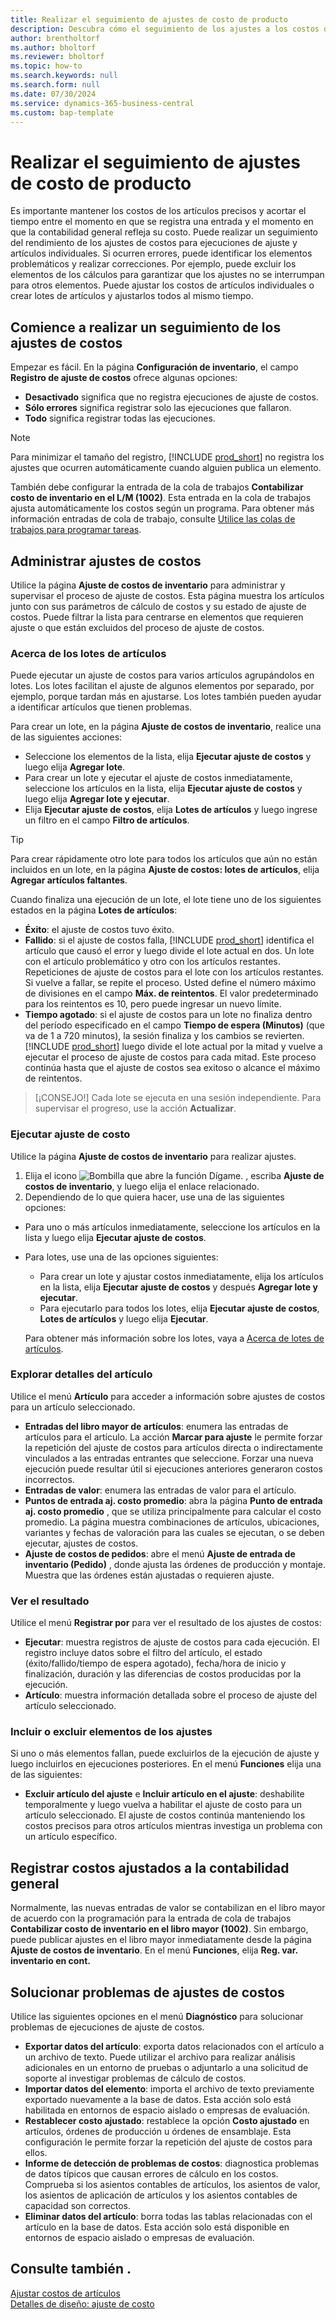 ```yaml
---
title: Realizar el seguimiento de ajustes de costo de producto
description: Descubra cómo el seguimiento de los ajustes a los costos de los artículos puede ayudarlo a mantener precisos los datos de costos de los artículos.
author: brentholtorf
ms.author: bholtorf
ms.reviewer: bholtorf
ms.topic: how-to
ms.search.keywords: null
ms.search.form: null
ms.date: 07/30/2024
ms.service: dynamics-365-business-central
ms.custom: bap-template
---
```


# Realizar el seguimiento de ajustes de costo de producto

Es importante mantener los costos de los artículos precisos y acortar el tiempo entre el momento en que se registra una entrada y el momento en que la contabilidad general refleja su costo. Puede realizar un seguimiento del rendimiento de los ajustes de costos para ejecuciones de ajuste y artículos individuales. Si ocurren errores, puede identificar los elementos problemáticos y realizar correcciones. Por ejemplo, puede excluir los elementos de los cálculos para garantizar que los ajustes no se interrumpan para otros elementos. Puede ajustar los costos de artículos individuales o crear lotes de artículos y ajustarlos todos al mismo tiempo.

## Comience a realizar un seguimiento de los ajustes de costos

Empezar es fácil. En la página **Configuración de inventario**, el campo **Registro de ajuste de costos** ofrece algunas opciones:

* **Desactivado** significa que no registra ejecuciones de ajuste de costos.
* **Sólo errores** significa registrar solo las ejecuciones que fallaron.
* **Todo** significa registrar todas las ejecuciones.

> [!NOTE]
> Para minimizar el tamaño del registro, [!INCLUDE [prod_short](includes/prod_short.md)] no registra los ajustes que ocurren automáticamente cuando alguien publica un elemento.

También debe configurar la entrada de la cola de trabajos **Contabilizar costo de inventario en el L/M (1002)**. Esta entrada en la cola de trabajos ajusta automáticamente los costos según un programa. Para obtener más información entradas de cola de trabajo, consulte [Utilice las colas de trabajos para programar tareas](admin-job-queues-schedule-tasks.md).

## Administrar ajustes de costos

Utilice la página **Ajuste de costos de inventario** para administrar y supervisar el proceso de ajuste de costos. Esta página muestra los artículos junto con sus parámetros de cálculo de costos y su estado de ajuste de costos. Puede filtrar la lista para centrarse en elementos que requieren ajuste o que están excluidos del proceso de ajuste de costos.

### Acerca de los lotes de artículos

Puede ejecutar un ajuste de costos para varios artículos agrupándolos en lotes. Los lotes facilitan el ajuste de algunos elementos por separado, por ejemplo, porque tardan más en ajustarse. Los lotes también pueden ayudar a identificar artículos que tienen problemas.

Para crear un lote, en la página **Ajuste de costos de inventario**, realice una de las siguientes acciones:

* Seleccione los elementos de la lista, elija **Ejecutar ajuste de costos** y luego elija **Agregar lote**.
* Para crear un lote y ejecutar el ajuste de costos inmediatamente, seleccione los artículos en la lista, elija **Ejecutar ajuste de costos** y luego elija **Agregar lote y ejecutar**.
* Elija **Ejecutar ajuste de costos**, elija **Lotes de artículos** y luego ingrese un filtro en el campo **Filtro de artículos**.
  
> [!TIP]
> Para crear rápidamente otro lote para todos los artículos que aún no están incluidos en un lote, en la página **Ajuste de costos: lotes de artículos**, elija **Agregar artículos faltantes**.

Cuando finaliza una ejecución de un lote, el lote tiene uno de los siguientes estados en la página **Lotes de artículos**:

* **Éxito**: el ajuste de costos tuvo éxito.
* **Fallido**: si el ajuste de costos falla, [!INCLUDE [prod_short](includes/prod_short.md)] identifica el artículo que causó el error y luego divide el lote actual en dos. Un lote con el artículo problemático y otro con los artículos restantes. Repeticiones de ajuste de costos para el lote con los artículos restantes. Si vuelve a fallar, se repite el proceso. Usted define el número máximo de divisiones en el campo **Máx. de reintentos**. El valor predeterminado para los reintentos es 10, pero puede ingresar un nuevo límite.
* **Tiempo agotado**: si el ajuste de costos para un lote no finaliza dentro del período especificado en el campo **Tiempo de espera (Minutos)** (que va de 1 a 720 minutos), la sesión finaliza y los cambios se revierten. [!INCLUDE [prod_short](includes/prod_short.md)] luego divide el lote actual por la mitad y vuelve a ejecutar el proceso de ajuste de costos para cada mitad. Este proceso continúa hasta que el ajuste de costos sea exitoso o alcance el máximo de reintentos.

> [¡CONSEJO!] Cada lote se ejecuta en una sesión independiente. Para supervisar el progreso, use la acción **Actualizar**.

### Ejecutar ajuste de costo

Utilice la página **Ajuste de costos de inventario** para realizar ajustes.

1. Elija el icono ![Bombilla que abre la función Dígame.](media/ui-search/search_small.png "Dígame qué desea hacer") , escriba **Ajuste de costos de inventario**, y luego elija el enlace relacionado.
1. Dependiendo de lo que quiera hacer, use una de las siguientes opciones:

  * Para uno o más artículos inmediatamente, seleccione los artículos en la lista y luego elija **Ejecutar ajuste de costos**.
  * Para lotes, use una de las opciones siguientes:

    * Para crear un lote y ajustar costos inmediatamente, elija los artículos en la lista, elija **Ejecutar ajuste de costos** y después **Agregar lote y ejecutar**.
    * Para ejecutarlo para todos los lotes, elija **Ejecutar ajuste de costos**, **Lotes de artículos** y luego elija **Ejecutar**.
    
    Para obtener más información sobre los lotes, vaya a [Acerca de lotes de artículos](#about-item-batches).

### Explorar detalles del artículo

Utilice el menú **Artículo** para acceder a información sobre ajustes de costos para un artículo seleccionado.

* **Entradas del libro mayor de artículos**: enumera las entradas de artículos para el artículo. La acción **Marcar para ajuste** le permite forzar la repetición del ajuste de costos para artículos directa o indirectamente vinculados a las entradas entrantes que seleccione. Forzar una nueva ejecución puede resultar útil si ejecuciones anteriores generaron costos incorrectos.
* **Entradas de valor**: enumera las entradas de valor para el artículo.
* **Puntos de entrada aj. costo promedio**: abra la página **Punto de entrada aj. costo promedio** , que se utiliza principalmente para calcular el costo promedio. La página muestra combinaciones de artículos, ubicaciones, variantes y fechas de valoración para las cuales se ejecutan, o se deben ejecutar, ajustes de costos.
* **Ajuste de costos de pedidos**: abre el menú **Ajuste de entrada de inventario (Pedido)** , donde ajusta las órdenes de producción y montaje. Muestra que las órdenes están ajustadas o requieren ajuste.

### Ver el resultado

Utilice el menú **Registrar por** para ver el resultado de los ajustes de costos:

* **Ejecutar**: muestra registros de ajuste de costos para cada ejecución. El registro incluye datos sobre el filtro del artículo, el estado (éxito/fallido/tiempo de espera agotado), fecha/hora de inicio y finalización, duración y las diferencias de costos producidas por la ejecución.
* **Artículo**: muestra información detallada sobre el proceso de ajuste del artículo seleccionado.

### Incluir o excluir elementos de los ajustes

Si uno o más elementos fallan, puede excluirlos de la ejecución de ajuste y luego incluirlos en ejecuciones posteriores. En el menú **Funciones** elija una de las siguientes:

* **Excluir artículo del ajuste** e **Incluir artículo en el ajuste**: deshabilite temporalmente y luego vuelva a habilitar el ajuste de costo para un artículo seleccionado. El ajuste de costos continúa manteniendo los costos precisos para otros artículos mientras investiga un problema con un artículo específico.

## Registrar costos ajustados a la contabilidad general

Normalmente, las nuevas entradas de valor se contabilizan en el libro mayor de acuerdo con la programación para la entrada de cola de trabajos **Contabilizar costo de inventario en el libro mayor (1002)**. Sin embargo, puede publicar ajustes en el libro mayor inmediatamente desde la página **Ajuste de costos de inventario**. En el menú **Funciones**, elija **Reg. var. inventario en cont.**

## Solucionar problemas de ajustes de costos

Utilice las siguientes opciones en el menú **Diagnóstico** para solucionar problemas de ejecuciones de ajuste de costos.

* **Exportar datos del artículo**: exporta datos relacionados con el artículo a un archivo de texto. Puede utilizar el archivo para realizar análisis adicionales en un entorno de pruebas o adjuntarlo a una solicitud de soporte al investigar problemas de cálculo de costos.
* **Importar datos del elemento**: importa el archivo de texto previamente exportado nuevamente a la base de datos. Esta acción solo está habilitada en entornos de espacio aislado o empresas de evaluación.
* **Restablecer costo ajustado**: restablece la opción **Costo ajustado** en artículos, órdenes de producción u órdenes de ensamblaje. Esta configuración le permite forzar la repetición del ajuste de costos para ellos.
* **Informe de detección de problemas de costos**: diagnostica problemas de datos típicos que causan errores de cálculo en los costos. Comprueba si los asientos contables de artículos, los asientos de valor, los asientos de aplicación de artículos y los asientos contables de capacidad son correctos.
* **Eliminar datos del artículo**: borra todas las tablas relacionadas con el artículo en la base de datos. Esta acción solo está disponible en entornos de espacio aislado o empresas de evaluación.

## Consulte también .

[Ajustar costos de artículos](inventory-how-adjust-item-costs.md)  
[Detalles de diseño: ajuste de costo](design-details-cost-adjustment.md)  

